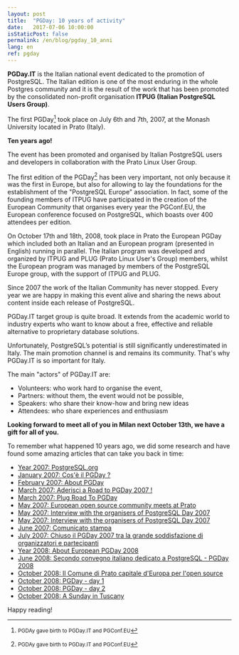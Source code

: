 ```yaml
---
layout: post
title:  "PGDay: 10 years of activity"
date:   2017-07-06 10:00:00
isStaticPost: false
permalink: /en/blog/pgday_10_anni
lang: en
ref: pgday
---
```


**PGDay.IT**  is the Italian national event dedicated to the promotion of PostgreSQL. The Italian edition is one of the most enduring in the whole Postgres community and it is the result of the work that has been promoted by the consolidated non-profit organisation **ITPUG (Italian PostgreSQL Users Group)**.
 
The first PGDay[^footnote] took place on July 6th and 7th, 2007, at the Monash University located in Prato (Italy).
 
**Ten years ago!**
 
The event has been promoted and organised by Italian PostgreSQL users and developers in collaboration with the Prato Linux User Group.
 
The first edition of the PGDay[^footnote] has been very important, not only because it was the first in Europe, but also for allowing to lay the foundations for the establishment of the "PostgreSQL Europe" association. In fact, some of the founding members of ITPUG have participated in the creation of the European Community that organises every year the PGConf.EU, the European conference focused on PostgreSQL, which boasts over 400 attendees per edition.
 
On October 17th and 18th, 2008, took place in Prato the European PGDay which included both an Italian and an European program (presented in English) running in parallel. The Italian program was developed and organized by ITPUG and PLUG (Prato Linux User's Group) members, whilst the European program was managed by members of the PostgreSQL Europe group, with the support of ITPUG and PLUG. 

Since 2007 the work of the Italian Community has never stopped. Every year we are happy in making this event alive and sharing the news about content inside each release of PostgreSQL.

PGDay.IT target group is quite broad. It extends from the academic world to industry experts who want to know about a free, effective and reliable alternative to proprietary database solutions.
 
Unfortunately, PostgreSQL’s potential is still significantly underestimated in Italy. The main promotion channel is and remains its community. That's why PGDay.IT is so important for Italy.
 
The main "actors" of PGDay.IT are:
* Volunteers: who work hard to organise the event,
* Partners: without them, the event would not be possible,
* Speakers: who share their know-how and bring new ideas
* Attendees: who share experiences and enthusiasm
 
**Looking forward to meet all of you in Milan next October 13th, we have a gift for all of you.**
 
To remember what happened 10 years ago, we did some research and have found some amazing articles that can take you back in time:

* [Year 2007: PostgreSQL.org](http://web.archive.org/web/20070609171626/http://www.postgresql.org:80/)
* [January 2007: Cos'è il PGDay ?](http://web.archive.org/web/20070601184007/http://www.pgday.it:80/)
* [February 2007: About PGDay](http://web.archive.org/web/20070617204140/http://www.pgday.it:80/en)
* [March 2007: Aderisci a Road to PGDay 2007 !](http://www.psql.it/?q=node/42)
* [March 2007: Plug Road To PGDay](http://web.archive.org/web/20070706024853/http://www.prato.linux.it/node/29)
* [May 2007: European open source community meets at Prato](http://adm.monash.edu/records-archives/archives/memo-archive/2004-2007/stories/20070509/prato.html)
* [May 2007: Interview with the organisers of PostgreSQL Day 2007](http://web.archive.org/web/20080704145429/http://www.freesoftwaremagazine.com/columns/pgday_2007)
* [May 2007: Interview with the organisers of PostgreSQL Day 2007](http://web.archive.org/web/20070826195418/http://www.freesoftwaremagazine.com:80/blogs/pgday_2007)
* [June 2007: Comunicato stampa](http://dev.enricopirozzi.info/psqlit/files/comunicato_stampa_070607.pdf)
* [July 2007: Chiuso il PGDay 2007 tra la grande soddisfazione di organizzatori e partecipanti](http://www.bricoliamo.com/rotocalco/eventi-e-fiere/chiuso-il-pgday-2007-tra-la-grande-soddisfazione-di-organizzatori-e-partecipanti/#.WV43rhPyhTY)
* [Year 2008: About European PGDay 2008](https://www.postgresql.org/about/event/698/)
* [June 2008: Secondo convegno italiano dedicato a PostgreSQL - PGDay 2008](http://www.psql.it/?q=node/152)
* [October 2008: Il Comune di Prato capitale d'Europa per l'open source](http://comunicati.comune.prato.it/generali/?action=dettaglio&comunicato=14200800001006)
* [October 2008: PGDay - day 1](https://andreas.scherbaum.la/blog/archives/465-PGDay.org-first-day.html)
* [October 2008: PGDay - day 2](https://andreas.scherbaum.la/blog/archives/467-PGDay.org-second-day.html)
* [October 2008: A Sunday in Tuscany](https://andreas.scherbaum.la/blog/archives/470-A-sunday-in-Tuscany.html)

Happy reading!

[^footnote]:<small>PGDAy gave birth to PGDay.IT and PGConf.EU</small>
